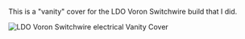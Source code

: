 This  is a "vanity" cover for the LDO Voron Switchwire build that I did.  

![LDO Voron Switchwire electrical Vanity Cover](Images/installed_wire_cover.jpg)
